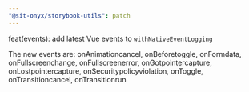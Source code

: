 ```yaml
---
"@sit-onyx/storybook-utils": patch
---
```


feat(events): add latest Vue events to `withNativeEventLogging`

The new events are: onAnimationcancel, onBeforetoggle, onFormdata, onFullscreenchange, onFullscreenerror, onGotpointercapture, onLostpointercapture, onSecuritypolicyviolation, onToggle, onTransitioncancel, onTransitionrun
